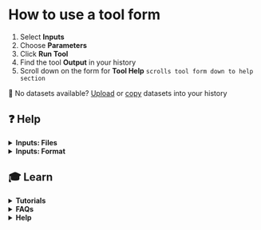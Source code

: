 # How to use a tool form

1. Select **Inputs**
2. Choose **Parameters**
3. Click **Run Tool**
4. Find the tool **Output** in your history
5. Scroll down on the form for **Tool Help** `scrolls tool form down to help section`

:flashlight: No datasets available? [Upload](https://training.galaxyproject.org/training-material/search2?query=upload) or [copy](https://training.galaxyproject.org/training-material/faqs/galaxy/histories_copy_dataset.html) datasets into your history

## :question: Help

<details>
  <summary><b>Inputs: Files</b></summary>
  <br>

  In Galaxy, inputs are named **[datasets](https://training.galaxyproject.org/training-material/search2?query=dataset)**

  - Datasets are  _files_
  - Batch processing? Group similiar files into [dataset collections](https://training.galaxyproject.org/training-material/search2?query=collection) 
  - Input datasets must be in the _currently active_ [history](https://training.galaxyproject.org/training-material/search2?query=history)

:flashlight: Switch which history is active with `fa-exchange` or view all of your histories with `history-selector-icon`

<details>
  <summary><b>How to select datasets from the history</b></summary>
  
  1. Choose one of:
  
     * single dataset `fa-file`
     * multiple datasets `fa-files`
     * dataset collection `fa-folder`

  2. Then select from the list of available datasets

</details>

</details>

<details>
  <summary><b>Inputs: Format</b></summary>
  <br>
  
In Galaxy, input datasets have a file **format**, commonly named a **[datatype](https://training.galaxyproject.org/training-material/faqs/galaxy/datatypes_understanding_datatypes.html)**

- Review the listing of _accepted formats_ under each input selection to learn which dataset formats a tool can use
- Tools interpret a dataset's assigned datatype format during job execution, not the file's name or extension
- When the tool form's **accepted formats** datatype is the same as a dataset's **assigned format** datatype, an input is listed and available to the tool

:flashlight: Dataset in the active history, but not listed? You may need to edit the dataset format or reorganize your collection folder with [Collection Operations](https://training.galaxyproject.org/training-material/topics/galaxy-interface/tutorials/collections/tutorial.html) 

<details>
  <summary><b>How to review and edit datatype format</b></summary>

  1. Review the currently assigned datatype
  
     * Expand individual datasets in the history panel to display the format
     * Collections will display the current datatype format of all the datasets inside the folder

  2. Assign, Convert or let Galaxy Auto-detect the datatype format
  
     * Change the datatype format with `fa-pencil`
     * Change the datatype format of a [dataset collection in a batch!](https://training.galaxyproject.org/training-material/faqs/galaxy/collections_change_datatype.html)

  3. Galaxy will Auto-detect the correct format for most data. If the guess is wrong, check the file contents!

     * Display the content of a dataset with `fa-eye`
     * Explore the content of a dataset with [Data Manipulation tools](https://training.galaxyproject.org/training-material/search2?query=olympics)
  
</details>

</details>

## :mortar_board: Learn

<details>
  <summary><b>Tutorials</b></summary>
  <br>

Tutorials that include **name** description Same link as tool form to gtn listing of matches

[Introduction to Galaxy Analyses](https://training.galaxyproject.org/training-material/topics/introduction/)

[Search the Galaxy Training Network](https://training.galaxyproject.org/training-material/search2)

</details>

<details>
  <summary><b>FAQs</b></summary>
  <br>
  
<details>
  <summary>Different dataset icons and their usage</summary>
  display md https://training.galaxyproject.org/training-material/faqs/galaxy/datasets_icons.html
</details>

<details>
  <summary>Upload: Getting Data into Galaxy</summary>
  display md https://help.galaxyproject.org/t/getting-data-into-galaxy/10868
</details>

<details>
  <summary>Understanding Job Status</summary>
  display md https://training.galaxyproject.org/training-material/faqs/galaxy/datasets_job_status.html
</details>

<details>
  <summary>Troubleshooting Errors</summary>
  display md https://training.galaxyproject.org/training-material/faqs/galaxy/analysis_troubleshooting.html
</details>

[See all Galaxy FAQs](https://training.galaxyproject.org/training-material/faqs/galaxy/)

</details>

<details>
  <summary><b>Help</b></summary>
  <br>
  
Explore Galaxy Help topics that include **name** description Linked via tool-help tag

[Troubleshooting resources for errors or unexpected results](https://help.galaxyproject.org/docs?topic=42)

[Visit the Galaxy Help forum](https://help.galaxyproject.org/)

</details>
